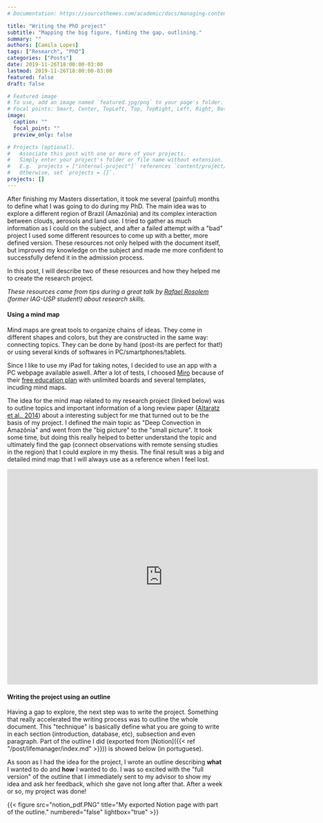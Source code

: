 ```yaml
---
# Documentation: https://sourcethemes.com/academic/docs/managing-content/

title: "Writing the PhD project"
subtitle: "Mapping the big figure, finding the gap, outlining."
summary: ""
authors: [Camila Lopes]
tags: ["Research", "PhD"]
categories: ["Posts"]
date: 2019-11-26T18:00:00-03:00
lastmod: 2019-11-26T18:00:00-03:00
featured: false
draft: false

# Featured image
# To use, add an image named `featured.jpg/png` to your page's folder.
# Focal points: Smart, Center, TopLeft, Top, TopRight, Left, Right, BottomLeft, Bottom, BottomRight.
image:
  caption: ""
  focal_point: ""
  preview_only: false

# Projects (optional).
#   Associate this post with one or more of your projects.
#   Simply enter your project's folder or file name without extension.
#   E.g. `projects = ["internal-project"]` references `content/project/deep-learning/index.md`.
#   Otherwise, set `projects = []`.
projects: []
---
```


After finishing my Masters dissertation, it took me several (painful) months to define what I was going to do during my PhD. The main idea was to explore a different region of Brazil (Amazônia) and its complex interaction between clouds, aerosols and land use. I tried to gather as much information as I could on the subject, and after a failed attempt with a "bad" project I used some different resources to come up with a better, more defined version. These resources not only helped with the document itself, but improved my knowledge on the subject and made me more confident to successfully defend it in the admission process.

In this post, I will describe two of these resources and how they helped me to create the research project.

*These resources came from tips during a great talk by [Rafael Rosolem](https://www.researchgate.net/profile/Rafael_Rosolem) (former IAG-USP student!) about research skills.*

#### Using a mind map
Mind maps are great tools to organize chains of ideas. They come in different shapes and colors, but they are constructed in the same way: connecting topics. They can be done by hand (post-its are perfect for that!) or using several kinds of softwares in PC/smartphones/tablets.

Since I like to use my iPad for taking notes, I decided to use an app with a PC webpage available aswell. After a lot of tests, I choosed [Miro](https://miro.com/) because of their [free education plan](https://help.miro.com/hc/en-us/articles/360017730473-Education-Plan) with unlimited boards and several templates, incuding mind maps.

The idea for the mind map related to my research project (linked below) was to outline topics and important information of a long review paper ([Altaratz et al., 2014](https://www.sciencedirect.com/science/article/pii/S0169809514000106?via%3Dihub)) about a interesting subject for me that turned out to be the basis of my project. I defined the main topic as "Deep Convection in Amazônia" and went from the "big picture" to the "small picture". It took some time, but doing this really helped to better understand the topic and ultimately find the gap (connect observations with remote sensing studies in the region) that I could explore in my thesis. The final result was a big and detailed mind map that I will always use as a reference when I feel lost.

<iframe width="720" height="500" frameborder="0" src="https://miro.com/app/embed/o9J_kodfeOU=/?" frameborder="0" scrolling="no" allowfullscreen></iframe>

#### Writing the project using an outline
Having a gap to explore, the next step was to write the project. Something that really accelerated the writing process was to outline the whole document. This "technique" is basically define what you are going to write in each section (introduction, database, etc), subsection and even paragraph. Part of the outline I did (exported from [Notion]({{< ref "/post/lifemanager/index.md" >}})) is showed below (in portuguese).

As soon as I had the idea for the project, I wrote an outline describing **what** I wanted to do and **how** I wanted to do. I was so excited with the "full version" of the outline that I immediately sent to my advisor to show my idea and ask her feedback, which she gave not long after that. After a week or so, my project was done!

{{< figure src="notion_pdf.PNG" title="My exported Notion page with part of the outline." numbered="false" lightbox="true" >}}
